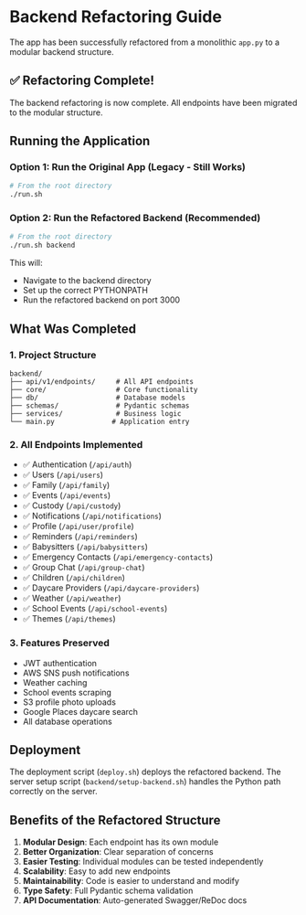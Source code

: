 # Backend Refactoring Guide

The app has been successfully refactored from a monolithic `app.py` to a modular backend structure.

## ✅ Refactoring Complete!

The backend refactoring is now complete. All endpoints have been migrated to the modular structure.

## Running the Application

### Option 1: Run the Original App (Legacy - Still Works)

```bash
# From the root directory
./run.sh
```

### Option 2: Run the Refactored Backend (Recommended)

```bash
# From the root directory
./run.sh backend
```

This will:
- Navigate to the backend directory
- Set up the correct PYTHONPATH
- Run the refactored backend on port 3000

## What Was Completed

### 1. **Project Structure**
```
backend/
├── api/v1/endpoints/     # All API endpoints
├── core/                 # Core functionality
├── db/                   # Database models
├── schemas/              # Pydantic schemas
├── services/             # Business logic
└── main.py              # Application entry
```

### 2. **All Endpoints Implemented**
- ✅ Authentication (`/api/auth`)
- ✅ Users (`/api/users`)
- ✅ Family (`/api/family`)
- ✅ Events (`/api/events`)
- ✅ Custody (`/api/custody`)
- ✅ Notifications (`/api/notifications`)
- ✅ Profile (`/api/user/profile`)
- ✅ Reminders (`/api/reminders`)
- ✅ Babysitters (`/api/babysitters`)
- ✅ Emergency Contacts (`/api/emergency-contacts`)
- ✅ Group Chat (`/api/group-chat`)
- ✅ Children (`/api/children`)
- ✅ Daycare Providers (`/api/daycare-providers`)
- ✅ Weather (`/api/weather`)
- ✅ School Events (`/api/school-events`)
- ✅ Themes (`/api/themes`)

### 3. **Features Preserved**
- JWT authentication
- AWS SNS push notifications
- Weather caching
- School events scraping
- S3 profile photo uploads
- Google Places daycare search
- All database operations

## Deployment

The deployment script (`deploy.sh`) deploys the refactored backend. The server setup script (`backend/setup-backend.sh`) handles the Python path correctly on the server.

## Benefits of the Refactored Structure

1. **Modular Design**: Each endpoint has its own module
2. **Better Organization**: Clear separation of concerns
3. **Easier Testing**: Individual modules can be tested independently
4. **Scalability**: Easy to add new endpoints
5. **Maintainability**: Code is easier to understand and modify
6. **Type Safety**: Full Pydantic schema validation
7. **API Documentation**: Auto-generated Swagger/ReDoc docs